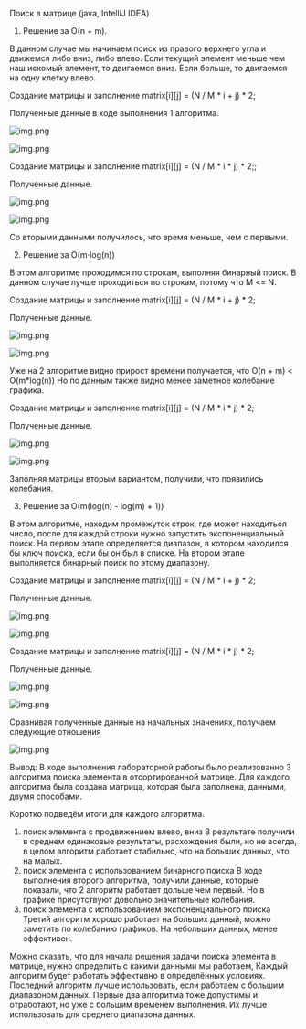 Поиск в матрице (java, IntelliJ IDEA)
1) Решение за O(n + m).

В данном случае мы начинаем поиск из правого верхнего угла и движемся либо вниз, либо влево. Если текущий элемент меньше чем наш искомый элемент, то двигаемся вниз. Если больше, то двигаемся на одну клетку влево.

Создание матрицы и заполнение matrix[i][j] = (N / M * i + j) * 2;

Полученные данные в ходе выполнения 1 алгоритма.

![img.png](Photo/img11.png)

![img.png](Photo/img22.png)


Создание матрицы и заполнение matrix[i][j] = (N / M * i * j) * 2;;

Полученные данные.

![img.png](Photo/img77.png)

![img.png](Photo/img88.png)

Со вторыми данными получилось, что время меньше, чем с первыми.


2) Решение за O(m⋅log(n))

В этом алгоритме проходимся по строкам, выполняя бинарный поиск. В данном случае лучше проходиться по строкам, потому что M <= N.

Создание матрицы и заполнение matrix[i][j] = (N / M * i + j) * 2;

Полученные данные.

![img.png](Photo/img33.png)

![img.png](Photo/img44.png)

Уже на 2 алгоритме видно прирост времени получается, что O(n + m) < O(m*log(n))
Но по данным также видно менее заметное колебание графика.

Создание матрицы и заполнение matrix[i][j] = (N / M * i * j) * 2;

Полученные данные.

![img.png](Photo/img99.png)

![img.png](Photo/img100.png)

Заполняя матрицы вторым вариантом, получили, что появились колебания.

3) Решение за O(m(log(n) - log(m) + 1)) 

В этом алгоритме, находим промежуток строк, где может находиться число, после для каждой строки нужно запустить экспоненциальный поиск.
На первом этапе определяется диапазон, в котором находился бы ключ поиска, если бы он был в списке. На втором этапе выполняется бинарный поиск по этому диапазону.

Создание матрицы и заполнение matrix[i][j] = (N / M * i + j) * 2;

Полученные данные.

![img.png](Photo/img55.png)

![img.png](Photo/img66.png)


Создание матрицы и заполнение matrix[i][j] = (N / M * i * j) * 2;

Полученные данные.

![img.png](Photo/img111.png)

![img.png](Photo/img122.png)

Сравнивая полученные данные на начальных значениях, получаем следующие отношения 

![img.png](Photo/img133.png)

Вывод:
В ходе выполнения лабораторной работы было реализованно 3 алгоритма поиска элемента в отсортированной матрице.
Для каждого алгоритма была создана матрица, которая была заполнена, данными, двумя способами.

Коротко подведём итоги для каждого алгоритма.
1) поиск элемента с продвижением влево, вниз
    В результате получили в среднем одинаковые результаты, расхождения были, но не всегда, в целом алгоритм работает стабильно, 
    что на больших данных, что на малых.
2) поиск элемента с использованием бинарного поиска
    В ходе выполнения второго алгоритма, получили данные, которые показали, что 2 алгоритм работает дольше чем первый.
    Но в графике присутствуют довольно значительные колебания. 
3) поиск элемента с использованием экспоненциального поиска
    Третий алгоритм хорошо работает на больших данный, можно заметить по колебанию графиков.
    На небольших данных, менее эффективен.

Можно сказать, что для начала решения задачи поиска элемента в матрице, нужно определить с какими данными мы работаем, 
Каждый алгоритм будет работать эффективно в определённых условиях. Последний алгоритм лучше использовать, если работаем 
с большим диапазоном данных. Первые два алгоритма тоже допустимы и отработают, но уже с большим временем выполнения.
Их лучше использовать для среднего диапазона данных.